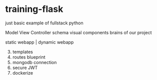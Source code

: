# training-flask
just basic example of fullstack python 

Model   View                Controller
schema  visual components   brains of our project

static webapp   | dynamic webapp 

<!-- 1. basic boiler plate code -->
<!-- 2. hello world program -->
3. templates 
4. routes blueprint
5. mongodb connection
6. secure JWT 
7. dockerize
<!-- Deepak is here -->
